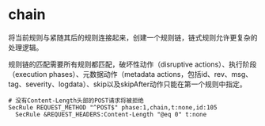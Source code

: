 # chain

将当前规则与紧随其后的规则连接起来，创建一个规则链，链式规则允许更复杂的处理逻辑。

规则链的匹配需要所有规则都匹配，破坏性动作（disruptive actions）、执行阶段（execution phases）、元数据动作（metadata actions，包括id、rev、msg、tag、severity、logdata）、skip以及skipAfter动作只能在第一个规则中指定。

```
# 没有Content-Length头部的POST请求将被拒绝
SecRule REQUEST_METHOD "^POST$" phase:1,chain,t:none,id:105
  SecRule &REQUEST_HEADERS:Content-Length "@eq 0" t:none
```
